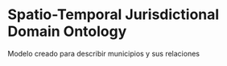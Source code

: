 # Spatio-Temporal Jurisdictional Domain Ontology
Modelo creado para describir municipios y sus relaciones
